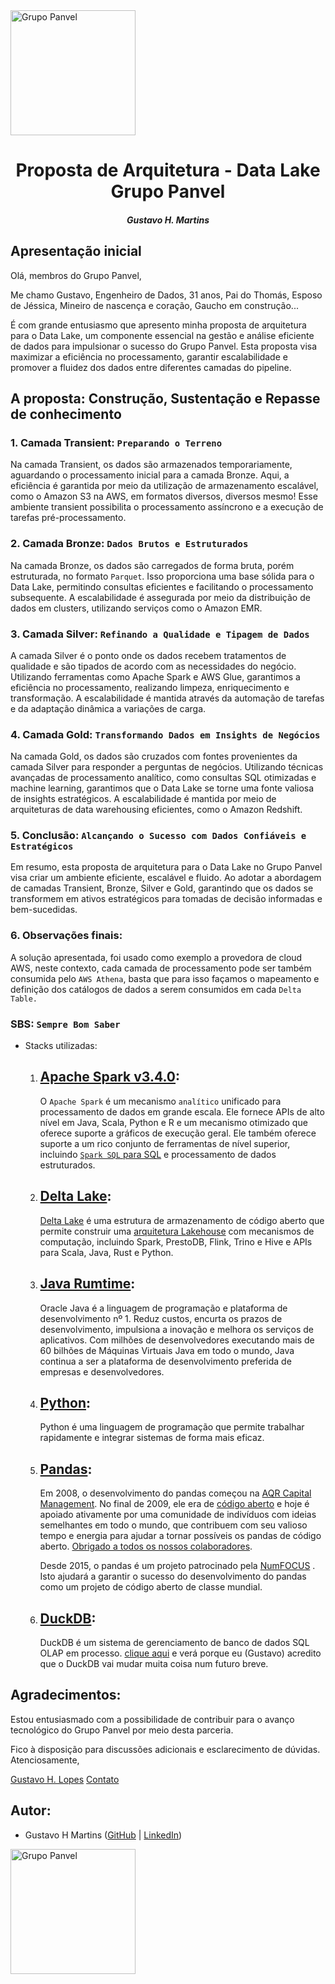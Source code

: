 <img src="https://www.grupopanvel.com.br/pt/assets/logo_grupopanvel_azul.svg" alt="Grupo Panvel" width="200"/>

# <h1 align="center">Proposta de Arquitetura - Data Lake Grupo Panvel</h1>

##### <p align="center"> Gustavo H. Martins</p>

## Apresentação inicial
Olá, membros do Grupo Panvel,

Me chamo Gustavo, Engenheiro de Dados, 31 anos, Pai do Thomás, Esposo de Jéssica, Mineiro de nascença e coração, Gaucho em construção...

É com grande entusiasmo que apresento minha proposta de arquitetura para o Data Lake, um componente essencial na gestão e análise eficiente de dados para impulsionar o sucesso do Grupo Panvel. 
Esta proposta visa maximizar a eficiência no processamento, garantir escalabilidade e promover a fluidez dos dados entre diferentes camadas do pipeline.

## A proposta: Construção, Sustentação e Repasse de conhecimento

### 1. Camada Transient: `Preparando o Terreno`

Na camada Transient, os dados são armazenados temporariamente, aguardando o processamento inicial para a camada Bronze. Aqui, a eficiência é garantida por meio da utilização de armazenamento escalável, como o Amazon S3 na AWS, em formatos diversos, diversos mesmo! 
Esse ambiente transient possibilita o processamento assíncrono e a execução de tarefas pré-processamento.

### 2. Camada Bronze: `Dados Brutos e Estruturados`

Na camada Bronze, os dados são carregados de forma bruta, porém estruturada, no formato `Parquet`. Isso proporciona uma base sólida para o Data Lake, permitindo consultas eficientes e facilitando o processamento subsequente. A escalabilidade é assegurada por meio da distribuição de dados em clusters, utilizando serviços como o Amazon EMR.

### 3. Camada Silver: `Refinando a Qualidade e Tipagem de Dados`

A camada Silver é o ponto onde os dados recebem tratamentos de qualidade e são tipados de acordo com as necessidades do negócio. Utilizando ferramentas como Apache Spark e AWS Glue, garantimos a eficiência no processamento, realizando limpeza, enriquecimento e transformação. A escalabilidade é mantida através da automação de tarefas e da adaptação dinâmica a variações de carga.

### 4. Camada Gold: `Transformando Dados em Insights de Negócios`

Na camada Gold, os dados são cruzados com fontes provenientes da camada Silver para responder a perguntas de negócios. Utilizando técnicas avançadas de processamento analítico, como consultas SQL otimizadas e machine learning, garantimos que o Data Lake se torne uma fonte valiosa de insights estratégicos. A escalabilidade é mantida por meio de arquiteturas de data warehousing eficientes, como o Amazon Redshift.

### 5. Conclusão: `Alcançando o Sucesso com Dados Confiáveis e Estratégicos`

Em resumo, esta proposta de arquitetura para o Data Lake no Grupo Panvel visa criar um ambiente eficiente, escalável e fluido. Ao adotar a abordagem de camadas Transient, Bronze, Silver e Gold, garantindo que os dados se transformem em ativos estratégicos para tomadas de decisão informadas e bem-sucedidas.

### 6. Observações finais:
A solução apresentada, foi usado como exemplo a provedora de cloud AWS, neste contexto, cada camada de processamento pode ser também consumida pelo `AWS Athena`, basta que para isso façamos o mapeamento e definição dos catálogos de dados a serem consumidos em cada `Delta Table.`

### SBS: `Sempre Bom Saber`

- Stacks utilizadas:
    
    1. [Apache Spark v3.4.0](https://spark.apache.org/docs/3.4.0/): 
        - 
        O `Apache Spark` é um mecanismo `analítico` unificado para processamento de dados em grande escala. 
        Ele fornece APIs de alto nível em Java, Scala, Python e R e um mecanismo otimizado que oferece suporte a gráficos de execução geral. 
        Ele também oferece suporte a um rico conjunto de ferramentas de nível superior, incluindo [`Spark SQL` para SQL](https://spark.apache.org/docs/3.4.0/sql-programming-guide.html) e processamento de dados estruturados.
    2. [Delta Lake](https://docs.delta.io/2.4.0/index.html):
        - 
        [Delta Lake](https://www.databricks.com/wp-content/uploads/2020/08/p975-armbrust.pdf) é uma estrutura de armazenamento de código aberto que permite construir uma 
        [arquitetura Lakehouse](https://www.cidrdb.org/cidr2021/papers/cidr2021_paper17.pdf) com mecanismos de computação, incluindo Spark, PrestoDB, Flink, Trino e Hive e APIs para Scala, Java, Rust e Python.
    3. [Java Rumtime](https://dev.java/):
        - 
        Oracle Java é a linguagem de programação e plataforma de desenvolvimento nº 1. 
        Reduz custos, encurta os prazos de desenvolvimento, impulsiona a inovação e melhora os serviços de aplicativos. 
        Com milhões de desenvolvedores executando mais de 60 bilhões de Máquinas Virtuais Java em todo o mundo, Java continua a ser a plataforma de desenvolvimento preferida de empresas e desenvolvedores.
    4. [Python](http://python.org/):
        - 
        Python é uma linguagem de programação que permite trabalhar rapidamente e integrar sistemas de forma mais eficaz.
    4. [Pandas](https://pandas.pydata.org/):
        - 
        Em 2008, o desenvolvimento do pandas começou na [AQR Capital Management](https://www.aqr.com/). 
        No final de 2009, ele era de [código aberto](https://en.wikipedia.org/wiki/Open_source) e hoje é apoiado ativamente por uma comunidade de indivíduos com ideias semelhantes em todo o mundo, que contribuem com seu valioso tempo e energia para ajudar a tornar possíveis os pandas de código aberto. 
        [Obrigado a todos os nossos colaboradores](https://pandas.pydata.org/about/team.html).

        Desde 2015, o pandas é um projeto patrocinado pela [NumFOCUS](https://numfocus.org/sponsored-projects) . 
        Isto ajudará a garantir o sucesso do desenvolvimento do pandas como um projeto de código aberto de classe mundial.
    5. [DuckDB](https://duckdb.org/):
        - 
        DuckDB é um sistema de gerenciamento de banco de dados SQL OLAP em processo.
        [clique aqui](https://www.confessionsofadataguy.com/duckdb-delta-lake-the-new-lake-house/) e verá porque eu (Gustavo) acredito que o DuckDB vai mudar muita coisa num futuro breve.


## Agradecimentos:

Estou entusiasmado com a possibilidade de contribuir para o avanço tecnológico do Grupo Panvel por meio desta parceria. 

Fico à disposição para discussões adicionais e esclarecimento de dúvidas.
Atenciosamente,

[Gustavo H. Lopes](https://www.linkedin.com/in/gustavo-henrique-lopes-martins-361789192/)
[Contato](https://wa.me/553182273761)

## Autor:

- Gustavo H Martins ([GitHub](https://github.com/Gustavo-H-Martins) | [LinkedIn](https://www.linkedin.com/in/gustavo-henrique-lopes-martins-361789192/))

<img src="https://media.licdn.com/dms/image/D4D03AQF7UOju704NIg/profile-displayphoto-shrink_100_100/0/1704996653082?e=1711584000&v=beta&t=YAdPuhXUVg2Zdqvu8JoK5MraEIyri0EYv-qZctPrpPE" alt="Grupo Panvel" width="200" height="200"/>